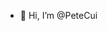 - 👋 Hi, I’m @PeteCui

<!---
PeteCui/PeteCui is a ✨ special ✨ repository because its `README.md` (this file) appears on your GitHub profile.
You can click the Preview link to take a look at your changes.
--->
